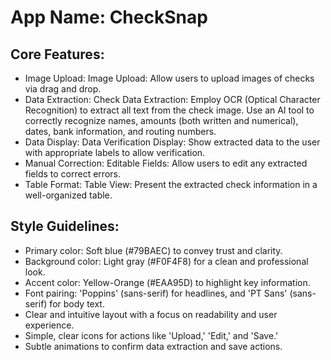 # **App Name**: CheckSnap

## Core Features:

- Image Upload: Image Upload: Allow users to upload images of checks via drag and drop.
- Data Extraction: Check Data Extraction: Employ OCR (Optical Character Recognition) to extract all text from the check image. Use an AI tool to correctly recognize names, amounts (both written and numerical), dates, bank information, and routing numbers.
- Data Display: Data Verification Display: Show extracted data to the user with appropriate labels to allow verification.
- Manual Correction: Editable Fields: Allow users to edit any extracted fields to correct errors.
- Table Format: Table View: Present the extracted check information in a well-organized table.

## Style Guidelines:

- Primary color: Soft blue (#79BAEC) to convey trust and clarity.
- Background color: Light gray (#F0F4F8) for a clean and professional look.
- Accent color: Yellow-Orange (#EAA95D) to highlight key information.
- Font pairing: 'Poppins' (sans-serif) for headlines, and 'PT Sans' (sans-serif) for body text.
- Clear and intuitive layout with a focus on readability and user experience.
- Simple, clear icons for actions like 'Upload,' 'Edit,' and 'Save.'
- Subtle animations to confirm data extraction and save actions.